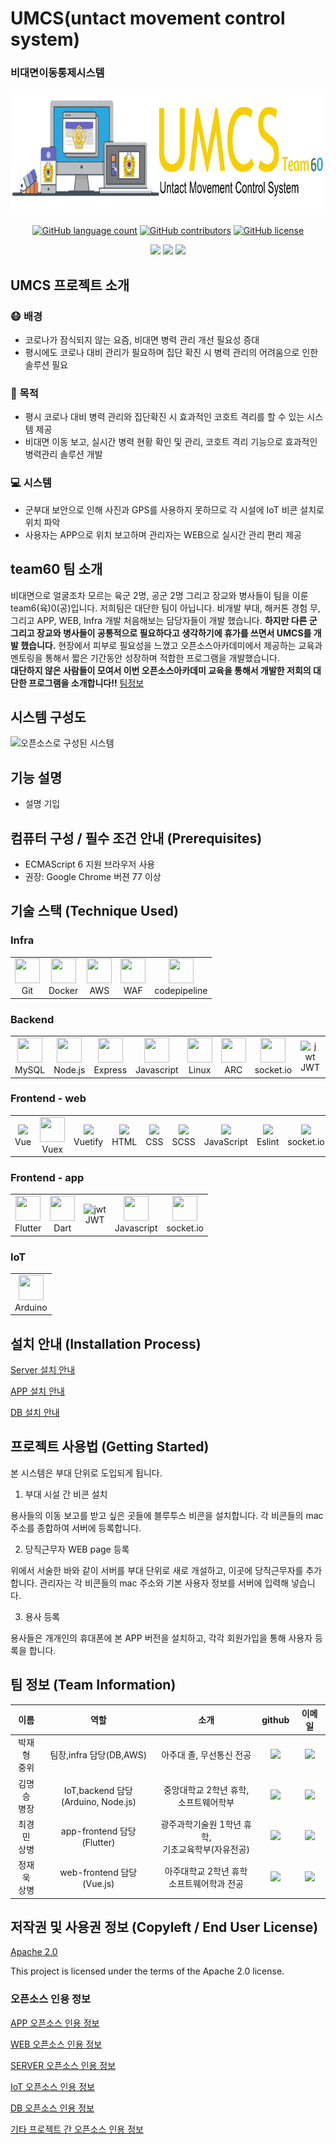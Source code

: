 # UMCS(untact movement control system) 
### 비대면이동통제시스템
<img src="./docs/banner-2.0.png" height=200 alt="Team banner">

</p>
<p align="center">
	<a href="https://github.com/osamhack2021/app_web_IoT_UMCS_Team60/search?l=JavaScript&type=code"><img alt="GitHub language count" src="https://img.shields.io/github/languages/count/osamhack2021/app_web_IoT_UMCS_Team60"></a>
	<a href="https://github.com/osamhack2021/app_web_IoT_UMCS_Team60/graphs/contributors"><img alt="GitHub contributors" src="https://img.shields.io/github/contributors/osamhack2021/app_web_IoT_UMCS_Team60?color=success"></a>
	<a href="https://github.com/osamhack2021/app_web_IoT_UMCS_Team60/blob/main/LICENSE"><img alt="GitHub license" src="https://img.shields.io/github/license/osamhack2021/app_web_IoT_UMCS_Team60"></a>
</p>
</p>
<p align="center">
	<a href="https://github.com/osamhack2021/app_web_IoT_UMCS_Team60"><img src='https://img.shields.io/badge/VIDEO-blue?style=for-the-badge'></a>
	<a href="https://github.com/osamhack2021/app_web_IoT_UMCS_Team60"><img src='https://img.shields.io/badge/HOMEPAGE-gray?style=for-the-badge'></a>
	<a href="https://github.com/osamhack2021/app_web_IoT_UMCS_Team60"><img src='https://img.shields.io/badge/DOCUMENT-blue?style=for-the-badge'></a>
</p>

## UMCS 프로젝트 소개
### :mask: 배경
- 코로나가 잠식되지 않는 요즘, 비대면 병력 관리 개선 필요성 증대
- 평시에도 코로나 대비 관리가 필요하며 집단 확진 시 병력 관리의 어려움으로 인한 솔루션 필요
### :key: 목적
- 평시 코로나 대비 병력 관리와 집단확진 시 효과적인 코호트 격리를 할 수 있는 시스템 제공
- 비대면 이동 보고, 실시간 병력 현황 확인 및 관리, 코호트 격리 기능으로 효과적인 병력관리 솔루션 개발
### :computer: 시스템
- 군부대 보안으로 인해 사진과 GPS를 사용하지 못하므로 각 시설에 IoT 비콘 설치로 위치 파악
- 사용자는 APP으로 위치 보고하며 관리자는 WEB으로 실시간 관리 편리 제공


## team60 팀 소개
비대면으로 얼굴조차 모르는 육군 2명, 공군 2명 그리고 장교와 병사들이 팀을 이룬 team6(육)0(공)입니다. 저희팀은 대단한 팀이 아닙니다. 비개발 부대, 해커톤 경험 무, 그리고 APP, WEB, Infra 개발 처음해보는 담당자들이 개발 했습니다. **하지만 다른 군 그리고 장교와 병사들이 공통적으로 필요하다고 생각하기에 휴가를 쓰면서 UMCS를 개발 했습니다.** 현장에서 피부로 필요성을 느꼈고 오픈소스아카데미에서 제공하는 교육과 멘토링을 통해서 짧은 기간동안 성장하며 적합한 프로그램을 개발했습니다. <br> **대단하지 않은 사람들이 모여서 이번 오픈소스아카데미 교육을 통해서 개발한 저희의 대단한 프로그램을 소개합니다!!** [팀정보](https://github.com/osamhack2021/app_web_IoT_UMCS_Team60#%ED%8C%80-%EC%A0%95%EB%B3%B4-team-information)

## 시스템 구성도
![오픈소스로 구성된 시스템](https://user-images.githubusercontent.com/28801695/135297278-a9e6bc05-35f4-4896-ace6-8f75a90bd685.jpg)


## 기능 설명
 - 설명 기입

## 컴퓨터 구성 / 필수 조건 안내 (Prerequisites)
* ECMAScript 6 지원 브라우저 사용
* 권장: Google Chrome 버젼 77 이상

## 기술 스택 (Technique Used) 
### Infra
<table><tbody>
 <tr>
  <td>
   <div align="center"> <img src="https://cdn.jsdelivr.net/gh/devicons/devicon/icons/github/github-original.svg" width="40" height="40"/> <br>Git</div>
  </td>
  <td>
   <div align="center"><img src="https://cdn.jsdelivr.net/gh/devicons/devicon/icons/docker/docker-original.svg" width="40" height="40"/><br>Docker</div>
  </td>
    <td>
   <div align="center"><img src="https://cdn.jsdelivr.net/gh/devicons/devicon/icons/amazonwebservices/amazonwebservices-original.svg" width="40" height="40"/><br>AWS</div>
  </td>
      <td>
   <div align="center"><img src="https://icon-library.com/images/web-application-firewall-icon/web-application-firewall-icon-21.jpg" width="40" height="40"/><br>WAF</div>
  </td>
      <td>
   <div align="center"><img src="https://www.pngkey.com/png/detail/898-8981784_aws-codedeploy-logo-png-transparent-aws-code-deploy.png" width="40" height="40"/><br>codepipeline</div>
  </td>
 </tr>
 </tbody></table>
 
### Backend
<table><tbody>
 <tr>
   <td>
   <div align="center"> <img src="https://cdn.jsdelivr.net/gh/devicons/devicon/icons/mysql/mysql-original-wordmark.svg" width="40" height="40"/> <br>MySQL</div>
  </td>
  <td>
   <div align="center"> <img src="https://cdn.jsdelivr.net/gh/devicons/devicon/icons/nodejs/nodejs-original-wordmark.svg" width="40" height="40"/> <br>Node.js</div>
  </td>
  <td>
   <div align="center"><img src="https://cdn.jsdelivr.net/gh/devicons/devicon/icons/express/express-original-wordmark.svg" width="40" height="40"/><br>Express</div>
  </td>
    <td>
   <div align="center"><img src="https://cdn.jsdelivr.net/gh/devicons/devicon/icons/javascript/javascript-original.svg" width="40" height="40"/><br>Javascript</div>
  </td>
      <td>
   <div align="center"><img src="https://cdn.jsdelivr.net/gh/devicons/devicon/icons/linux/linux-original.svg" width="40" height="40"/><br>Linux</div>
  </td>
      <td>
   <div align="center"><img src="https://img.stackshare.io/service/8309/advancedRESTclient.png" width="40" height="40"/><br>ARC</div>
  </td>
  <td>
   <div align="center"><img src="https://cdn.jsdelivr.net/gh/devicons/devicon/icons/socketio/socketio-original.svg" width="40" height="40"/><br>socket.io</div>
  </td>
  <td>
<div align="center"> <img src="https://jwt.io/img/pic_logo.svg" alt="jwt" width="40" height="40"/><br>JWT</div>
  </td>
    <td>
   <div align="center"><img src="https://leolanchas.com/wp-content/uploads/2013/07/0d184ee3-fd8d-4b94-acf4-b4e686e57375.png" height="40"/><br>passport.js</div>
  </td>
  
 </tr>
 </tbody></table>

### Frontend - web
<table><tbody>
 <tr>
  <td>
   <div align="center"> <img src="https://cdn.jsdelivr.net/gh/devicons/devicon/icons/vuejs/vuejs-original.svg" height="40"/> <br>Vue</div>
  </td>
  <td>
   <div align="center"> <img src="https://yamoo9.github.io/vuex/images/vuex.png" width="40" height="40"/> <br>Vuex</div>
  </td>
  <td>
   <div align="center"> <img src="https://seeklogo.com/images/V/vuetify-logo-3BCF73C928-seeklogo.com.png" height="40"/> <br>Vuetify</div>
  </td>
  <td>
   <div align="center"><img src="https://cdn.jsdelivr.net/gh/devicons/devicon/icons/html5/html5-original.svg" height="40"/><br>HTML</div>
  </td>
    <td>
   <div align="center"><img src="https://cdn.jsdelivr.net/gh/devicons/devicon/icons/css3/css3-original.svg" height="40"/><br>CSS</div>
  </td>
  <td>
   <div align="center"> <img src="https://upload.wikimedia.org/wikipedia/commons/thumb/9/96/Sass_Logo_Color.svg/1200px-Sass_Logo_Color.svg.png" height="40"/> <br>SCSS</div>
  </td>
  <td>
   <div align="center"><img src="https://cdn.jsdelivr.net/gh/devicons/devicon/icons/javascript/javascript-original.svg" height="40"/><br>JavaScript</div>
  </td>
  <td>
   <div align="center"> <img src="https://seeklogo.com/images/E/eslint-logo-DDFB6EBCF6-seeklogo.com.png" height="40"/> <br>Eslint</div>
  </td>
  <td>
   <div align="center"><img src="https://cdn.jsdelivr.net/gh/devicons/devicon/icons/socketio/socketio-original.svg" height="40"/><br>socket.io</div>
  </td>      
  <td>
   <div align="center"><img src="https://leolanchas.com/wp-content/uploads/2013/07/0d184ee3-fd8d-4b94-acf4-b4e686e57375.png" height="40"/><br>passport.js</div>
  </td>
 </tr>
 </tbody></table>
 
### Frontend - app
<table><tbody>
 <tr>
  <td>
   <div align="center"> <img src="https://cdn.jsdelivr.net/gh/devicons/devicon/icons/flutter/flutter-original.svg" width="40" height="40"/> <br>Flutter</div>
  </td>
  <td>
   <div align="center"><img src="https://cdn.jsdelivr.net/gh/devicons/devicon/icons/dart/dart-original.svg" width="40" height="40"/><br>Dart</div>
  </td>
    <td>
<div align="center"> <img src="https://jwt.io/img/pic_logo.svg" alt="jwt" width="40" height="40"/><br>JWT</div>
  </td>
    <td>
   <div align="center"><img src="https://cdn.jsdelivr.net/gh/devicons/devicon/icons/javascript/javascript-original.svg" width="40" height="40"/><br>Javascript</div>
  </td>
    <td>
   <div align="center"><img src="https://cdn.jsdelivr.net/gh/devicons/devicon/icons/socketio/socketio-original.svg" width="40" height="40"/><br>socket.io</div>
  </td>      
 </tr>
 </tbody></table>
 
 ### IoT
<table><tbody>
 <tr>
  <td>
   <div align="center"> <img src="https://cdn.jsdelivr.net/gh/devicons/devicon/icons/arduino/arduino-original.svg" width="40" height="40"/> <br>Arduino</div>
  </td>
 </tr>
 </tbody></table>


## 설치 안내 (Installation Process)
 
 [Server 설치 안내](./WEB/Server/README.md)

 [APP 설치 안내](./APP/README.md)

 [DB 설치 안내](./DB/README.md)

## 프로젝트 사용법 (Getting Started)
본 시스템은 부대 단위로 도입되게 됩니다.

1. 부대 시설 간 비콘 설치

용사들의 이동 보고를 받고 싶은 곳들에 블루투스 비콘을 설치합니다. 각 비콘들의 mac 주소를 종합하여 서버에 등록합니다.

2. 당직근무자 WEB page 등록

위에서 서술한 바와 같이 서버를 부대 단위로 새로 개설하고, 이곳에 당직근무자를 추가합니다. 관리자는 각 비콘들의 mac 주소와 기본 사용자 정보를 서버에 입력해 넣습니다. 

3. 용사 등록

용사들은 개개인의 휴대폰에 본 APP 버전을 설치하고, 각각 회원가입을 통해 사용자 등록을 합니다. 



 
## 팀 정보 (Team Information)
|이름|역할|소개|github|이메일
|:-------:|:---:|:---------:|:---:|:---:|
|박재형<br>중위|팀장,infra 담당(DB,AWS)|아주대 졸, 무선통신 전공|<a href="https://github.com/namingsense"> <img src="http://img.shields.io/badge/-green?style=social&logo=github"/>|<a href="mailto:skyvieweye@gmail.com"> <img src="https://img.shields.io/badge/skyvieweye@gmail.com-green?logo=gmail&style=social">
|김명승<br>병장|IoT,backend 담당<br>(Arduino, Node.js)|중앙대학교 2학년 휴학,<br> 소프트웨어학부|<a href="https://github.com/mskim9967"> <img src="http://img.shields.io/badge/-green?style=social&logo=github"/> |<a href="mailto:mskim9967@gmail.com"> <img src="https://img.shields.io/badge/mskim9967@gmail.com-green?logo=gmail&style=social"> |
|최경민<br>상병|app-frontend 담당(Flutter)| 광주과학기술원 1학년 휴학,<br>기초교육학부(자유전공)  |<a href="https://github.com/2ood"> <img src="http://img.shields.io/badge/-green?style=social&logo=github"/> |<a href="mailto:kyungmin.official0@gmail.com"> <img src="https://img.shields.io/badge/kyungmin.official0@gmail.com-green?logo=gmail&style=social"> |
|정재욱<br>상병|web-frontend 담당(Vue.js)| 아주대학교 2학년 휴학<br>소프트웨어학과 전공 |<a href="https://github.com/Wo-ogie"> <img src="http://img.shields.io/badge/-green?style=social&logo=github"/> | <a href="mailto:siwall0105@gmail.com"> <img src="https://img.shields.io/badge/siwall0105@gmail.com-green?logo=gmail&style=social">| 

## 저작권 및 사용권 정보 (Copyleft / End User License)
 [Apache 2.0](https://github.com/osamhack2021/app_web_IoT_UMCS_Team60/blob/main/LICENSE)

This project is licensed under the terms of the Apache 2.0 license.

### 오픈소스 인용 정보

[APP 오픈소스 인용 정보](APP/open_source.md)

[WEB 오픈소스 인용 정보](WEB/open_source.md)

[SERVER 오픈소스 인용 정보](WEB/Server/open_source.md)

[IoT 오픈소스 인용 정보](IoT/open_source.md)

[DB 오픈소스 인용 정보](DB/open_source.md)

[기타 프로젝트 간 오픈소스 인용 정보](open_source.md)
